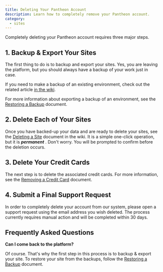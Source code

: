 ```yaml
---
title: Deleting Your Pantheon Account
description: Learn how to completely remove your Pantheon account.
category:
  - sites
---
```


Completely deleting your Pantheon account requires three major steps.

## 1. Backup & Export Your Sites

The first thing to do is to backup and export your sites. Yes, you are leaving the platform, but you should always have a backup of your work just in case.

If you need to make a backup of an existing environment, check out the related article [in the wiki](/documentation/getting-started/backup-creation/-creating-a-backup).

For more information about exporting a backup of an environment, see the [Restoring a Backup](/documentation/howto/restoring-an-environment-from-a-backup/-restoring-an-environment-from-a-backup) document.

## 2. Delete Each of Your Sites

Once you have backed-up your data and are ready to delete your sites, see the [Deleting a Site](/documentation/howto/deleting-a-site-on-pantheon/-deleting-a-site-on-pantheon) document in the wiki. It is a simple one-click operation, but it is **_permanent_** . Don't worry. You will be prompted to confirm before the deletion occurs.

## 3. Delete Your Credit Cards

The next step is to delete the associated credit cards. For more information, see the [Removing a Credit Card](/documentation/howto/removing-a-credit-card/-removing-a-credit-card) document.

## 4. Submit a Final Support Request

In order to completely delete your account from our system, please open a support request using the email address you wish deleted. The process currently requires manual action and will be completed within 30 days.

## Frequently Asked Questions

**Can I come back to the platform?**

Of course. That's why the first step in this process is to backup & export your site. To restore your site from the backups, follow the [Restoring a Backup](/documentation/howto/restoring-an-environment-from-a-backup/-restoring-an-environment-from-a-backup) document.
